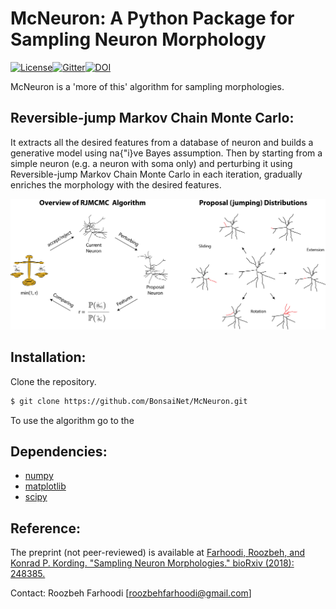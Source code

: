  # McNeuron: A Python Package for Sampling Neuron Morphology

[![License](https://img.shields.io/badge/license-MIT-blue.svg?style=flat)](https://github.com/BonsaiNet/McNeuron/blob/master/LICENSE)[![Gitter](https://badges.gitter.im/glm-tools/pyglmnet.svg)](https://gitter.im/McNeuron/Lobby)[![DOI](https://zenodo.org/badge/DOI/10.5281/zenodo.1170488.svg)](https://doi.org/10.5281/zenodo.1170488)

McNeuron is a 'more of this' algorithm for sampling morphologies. 

## Reversible-jump Markov Chain Monte Carlo:
It extracts all the desired features from a database of neuron and builds a generative model using na{\"i}ve Bayes assumption. Then by starting from a simple neuron (e.g. a neuron with soma only) and perturbing it using Reversible-jump Markov Chain Monte Carlo in each iteration, gradually enriches the morphology with the desired features.  


![alt tag](https://github.com/BonsaiNet/McNeuron/blob/master/github-overview.png)


## Installation:
Clone the repository.

```bash
$ git clone https://github.com/BonsaiNet/McNeuron.git
```
To use the algorithm go to the 
## Dependencies:

- [numpy](http://www.numpy.org/)
- [matplotlib](http://matplotlib.org/)
- [scipy](https://www.scipy.org/)

## Reference:
The preprint (not peer-reviewed) is available at
[Farhoodi, Roozbeh, and Konrad P. Kording. "Sampling Neuron Morphologies." bioRxiv (2018): 248385.](https://www.biorxiv.org/content/early/2018/01/15/248385)

Contact: Roozbeh Farhoodi [roozbehfarhoodi@gmail.com]
